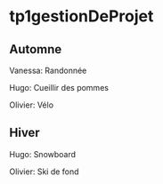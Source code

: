 # tp1gestionDeProjet

## Automne

Vanessa: Randonnée

Hugo: Cueillir des pommes

Olivier: Vélo


## Hiver

Hugo: Snowboard

Olivier: Ski de fond
